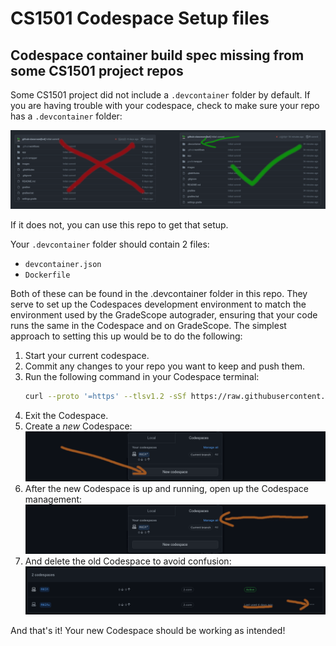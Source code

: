# CS1501 Codespace Setup files
## Codespace container build spec missing from some CS1501 project repos

Some CS1501 project did not include a `.devcontainer` folder by default. If you
are having trouble with your codespace, check to make sure your repo has a
`.devcontainer` folder:

![Devcontainer example](images/devcontainer.png)

If it does not, you can use this repo to get that setup.

Your `.devcontainer` folder should contain 2 files:

* `devcontainer.json`
* `Dockerfile`

Both of these can be found in the .devcontainer folder in this repo. They serve
to set up the Codespaces development environment to match the environment used
by the GradeScope autograder, ensuring that your code runs the same in the
Codespace and on GradeScope. The simplest approach to setting this up would
be to do the following:

1. Start your current codespace.
1. Commit any changes to your repo you want to keep and push them.
1. Run the following command in your Codespace terminal:
	```bash
	curl --proto '=https' --tlsv1.2 -sSf https://raw.githubusercontent.com/PittCS1501/devcontainer1501/main/make_devcontainer.sh | sh
	```
1. Exit the Codespace.
1. Create a *new* Codespace:
	![New Codespace](images/new_codespace.png)
1. After the new Codespace is up and running, open up the Codespace management:
	![Manage Codespaces](images/manage_all.png)
1. And delete the old Codespace to avoid confusion:
	![Delete old Codespace](images/delete_old.png)

And that's it! Your new Codespace should be working as intended!

